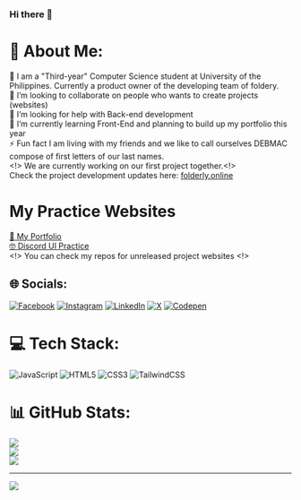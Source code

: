 ### Hi there 👋

# 💫 About Me:
🔭 I am a "Third-year" Computer Science student at University of the Philippines. Currently a product owner of the developing team of foldery. <br>👯 I’m looking to collaborate on people who wants to create projects (websites)<br>🤝 I’m looking for help with Back-end development<br>🌱 I’m currently learning Front-End and planning to build up my portfolio this year<br>⚡ Fun fact I am living with my friends and we like to call ourselves DEBMAC compose of first letters of our last names.
<br><!> We are currently working on our first project together.<!><br> Check the project development updates here: <a href="https://folderly.online/" target="_blank">folderly.online</a>

# My Practice Websites
[📖 My Portfolio](https://chrisloui.debmac.tech/) <br>
[🤓 Discord UI Practice](https://chrisdiscord.debmac.tech/) <br>
<!> You can check my repos for unreleased project websites <!>

## 🌐 Socials:
[![Facebook](https://img.shields.io/badge/Facebook-%231877F2.svg?logo=Facebook&logoColor=white)](https://www.facebook.com/chrisloui.canete.3)
[![Instagram](https://img.shields.io/badge/Instagram-%23E4405F.svg?logo=Instagram&logoColor=white)](https://instagram.com/_chrispppp_)
[![LinkedIn](https://img.shields.io/badge/LinkedIn-%230077B5.svg?logo=linkedin&logoColor=white)]((https://www.linkedin.com/in/chris-loui-canete-228118287/))
[![X](https://img.shields.io/badge/X-black.svg?logo=X&logoColor=white)](https://x.com/NASA_WAGMI_1007)
[![Codepen](https://img.shields.io/badge/Codepen-000000?style=for-the-badge&logo=codepen&logoColor=white)]((https://codepen.io/CHRIS-LOUI-CANETE))

# 💻 Tech Stack:
![JavaScript](https://img.shields.io/badge/javascript-%23323330.svg?style=for-the-badge&logo=javascript&logoColor=%23F7DF1E) ![HTML5](https://img.shields.io/badge/html5-%23E34F26.svg?style=for-the-badge&logo=html5&logoColor=white) ![CSS3](https://img.shields.io/badge/css3-%231572B6.svg?style=for-the-badge&logo=css3&logoColor=white) ![TailwindCSS](https://img.shields.io/badge/tailwindcss-%2338B2AC.svg?style=for-the-badge&logo=tailwind-css&logoColor=white)
# 📊 GitHub Stats:
![](https://github-readme-stats.vercel.app/api?username=ChrisLoui&theme=dark&hide_border=false&include_all_commits=false&count_private=false)<br/>
![](https://github-readme-streak-stats.herokuapp.com/?user=ChrisLoui&theme=dark&hide_border=false)<br/>
![](https://github-readme-stats.vercel.app/api/top-langs/?username=ChrisLoui&theme=dark&hide_border=false&include_all_commits=false&count_private=false&layout=compact)

---
[![](https://visitcount.itsvg.in/api?id=ChrisLoui&icon=0&color=0)](https://visitcount.itsvg.in)

